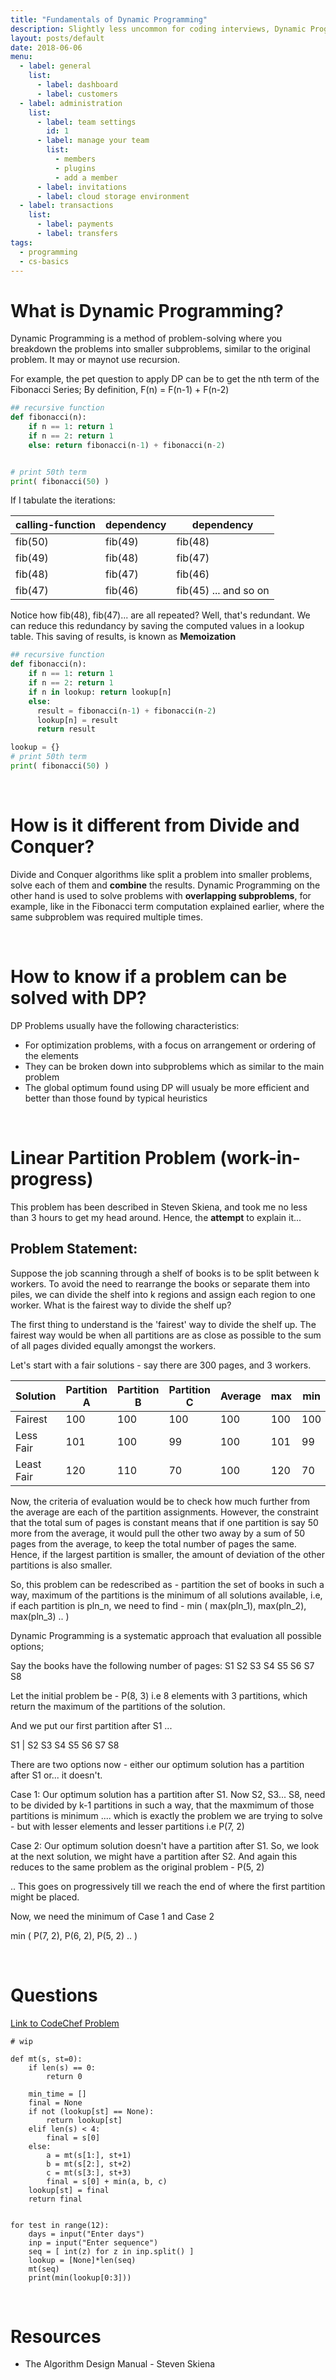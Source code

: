 ```yaml
---
title: "Fundamentals of Dynamic Programming"
description: Slightly less uncommon for coding interviews, Dynamic Programming questions are still a favourite. This approach is an optimization over recursion. Developed in the 1950s, in my opinion, it tests developers' ability to break down a problem into its smallest, most fundamental piece. In this article, we learn about Dynamic Programming by digging deeper into the "coin-change" problem with dynamic programming.
layout: posts/default
date: 2018-06-06
menu:
  - label: general
    list:
      - label: dashboard
      - label: customers
  - label: administration
    list:
      - label: team settings
        id: 1
      - label: manage your team
        list:
          - members
          - plugins
          - add a member
      - label: invitations
      - label: cloud storage environment
  - label: transactions
    list:
      - label: payments
      - label: transfers
tags:
  - programming
  - cs-basics
---
```


# What is Dynamic Programming?

Dynamic Programming is a method of problem-solving where you breakdown the problems into smaller subproblems, similar to the original problem. It may or maynot use recursion.

For example, the pet question to apply DP can be to get the nth term of the Fibonacci Series;
By definition, F(n) = F(n-1) + F(n-2)

```py
## recursive function
def fibonacci(n):
    if n == 1: return 1
    if n == 2: return 1
    else: return fibonacci(n-1) + fibonacci(n-2)


# print 50th term
print( fibonacci(50) )
```

If I tabulate the iterations:

| calling-function | dependency | dependency            |
| ---------------- | ---------- | --------------------- |
| fib(50)          | fib(49)    | fib(48)               |
| fib(49)          | fib(48)    | fib(47)               |
| fib(48)          | fib(47)    | fib(46)               |
| fib(47)          | fib(46)    | fib(45) ... and so on |

Notice how fib(48), fib(47)... are all repeated? Well, that's redundant. We can reduce this redundancy by saving the computed values in a lookup table. This saving of results, is known as **Memoization**

```py
## recursive function
def fibonacci(n):
    if n == 1: return 1
    if n == 2: return 1
    if n in lookup: return lookup[n]
    else:
      result = fibonacci(n-1) + fibonacci(n-2)
      lookup[n] = result
      return result

lookup = {}
# print 50th term
print( fibonacci(50) )
```

<br />

# How is it different from Divide and Conquer?

Divide and Conquer algorithms like split a problem into smaller problems, solve each of them and **combine** the results. Dynamic Programming on the other hand is used to solve problems with **overlapping subproblems**, for example, like in the Fibonacci term computation explained earlier, where the same subproblem was required multiple times.

<br />

# How to know if a problem can be solved with DP?

DP Problems usually have the following characteristics:

- For optimization problems, with a focus on arrangement or ordering of the elements
- They can be broken down into subproblems which as similar to the main problem
- The global optimum found using DP will usualy be more efficient and better than those found by typical heuristics

<br />

# Linear Partition Problem (work-in-progress)

This problem has been described in Steven Skiena, and took me no less than 3 hours to get my head around. Hence, the **attempt** to explain it...

## Problem Statement:

Suppose the job scanning through a shelf of books is to be split between k workers. To avoid the need to rearrange the books or separate them into piles, we can divide the shelf into k regions and assign each region to one worker.
What is the fairest way to divide the shelf up?

The first thing to understand is the 'fairest' way to divide the shelf up. The fairest way would be when all partitions are as close as possible to the sum of all pages divided equally amongst the workers.

Let's start with a fair solutions - say there are 300 pages, and 3 workers.

| Solution   | Partition A | Partition B | Partition C | Average | max | min |
| ---------- | ----------- | ----------- | ----------- | ------- | --- | --- |
| Fairest    | 100         | 100         | 100         | 100     | 100 | 100 |
| Less Fair  | 101         | 100         | 99          | 100     | 101 | 99  |
| Least Fair | 120         | 110         | 70          | 100     | 120 | 70  |

Now, the criteria of evaluation would be to check how much further from the average are each of the partition assignments. However, the constraint that the total sum of pages is constant means that if one partition is say 50 more from the average, it would pull the other two away by a sum of 50 pages from the average, to keep the total number of pages the same. Hence, if the largest partition is smaller, the amount of deviation of the other partitions is also smaller.

So, this problem can be redescribed as - partition the set of books in such a way, maximum of the partitions is the minimum of all solutions available, i.e, if each partition is pln_n, we need to find -
min ( max(pln_1), max(pln_2), max(pln_3) .. )

Dynamic Programming is a systematic approach that evaluation all possible options;

Say the books have the following number of pages:
S1 S2 S3 S4 S5 S6 S7 S8

Let the initial problem be - P(8, 3) i.e 8 elements with 3 partitions, which return the maximum of the partitions of the solution.

And we put our first partition after S1 ...

S1 | S2 S3 S4 S5 S6 S7 S8

There are two options now - either our optimum solution has a partition after S1 or... it doesn't.

Case 1:
Our optimum solution has a partition after S1. Now S2, S3... S8, need to be divided by k-1 partitions in such a way, that the maxmimum of those partitions is minimum .... which is exactly the problem we are trying to solve - but with lesser elements and lesser partitions i.e P(7, 2)

Case 2:
Our optimum solution doesn't have a partition after S1. So, we look at the next solution, we might have a partition after S2. And again this reduces to the same problem as the original problem - P(5, 2)

.. This goes on progressively till we reach the end of where the first partition might be placed.

Now, we need the minimum of Case 1 and Case 2

min ( P(7, 2), P(6, 2), P(5, 2) .. )

<br />

# Questions

<a href='https://www.codechef.com/ZCOPRAC/problems/ZCO14002' target='_blank'>Link to CodeChef Problem</a>

```
# wip

def mt(s, st=0):
    if len(s) == 0:
        return 0

    min_time = []
    final = None
    if not (lookup[st] == None):
        return lookup[st]
    elif len(s) < 4:
        final = s[0]
    else:
        a = mt(s[1:], st+1)
        b = mt(s[2:], st+2)
        c = mt(s[3:], st+3)
        final = s[0] + min(a, b, c)
    lookup[st] = final
    return final


for test in range(12):
    days = input("Enter days")
    inp = input("Enter sequence")
    seq = [ int(z) for z in inp.split() ]
    lookup = [None]*len(seq)
    mt(seq)
    print(min(lookup[0:3]))

```

<br />

# Resources

- The Algorithm Design Manual - Steven Skiena
